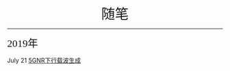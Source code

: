 <html>
  <body>
    <font face="微软雅黑" size=6><center>随笔</center></font>
  </body>
</html>

-------
<html>
  <body>
    <font face="微软雅黑" size=5>2019年</font>
  </body>
</html>


July 21 [5GNR下行载波生成](/[2019-07-21]5GNR下行载波生成.html) 
